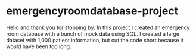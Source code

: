 # emergencyroomdatabase-project
Hello and thank you for stopping by. In this project I created an emergency room database with a bunch of mock data using SQL. I created a large dataset with 1,000 patient information, but cut the code short because it would have been too long.
